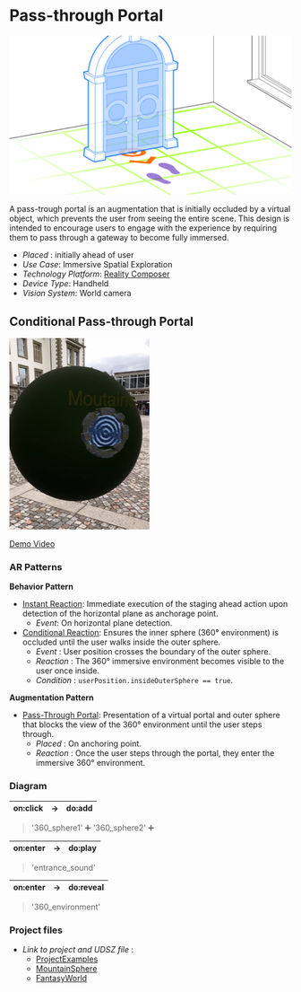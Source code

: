 # Pass-through Portal

![image](image/Pass-throughPortal.png)

A pass-trough portal is an augmentation that is initially occluded by a virtual object, which prevents the user from seeing the entire scene. This design is intended to encourage users to engage with the experience by requiring them to pass through a gateway to become fully immersed.

* *Placed* : initially ahead of user
* _Use Case_: Immersive Spatial Exploration
* _Technology Platform_: [Reality Composer](../README.md)
* _Device Type_: Handheld
* _Vision System_: World camera

## Conditional Pass-through Portal

<img src="image/Sphere.png" width="250"/>

[Demo Video](https://youtube.com/shorts/74fUENXLGZo?feature=share)

### AR Patterns

__Behavior Pattern__

* [Instant Reaction](https://github.com/ARpatterns/catalog/blob/main/behavioral-patterns/instant-reaction.md): Immediate execution of the staging ahead action upon detection of the horizontal plane as anchorage point.
  * _Event_: On horizontal plane detection.
* [Conditional Reaction](https://github.com/ARpatterns/catalog/blob/main/behavioral-patterns/conditional-reaction.md): Ensures the inner sphere (360° environment) is occluded until the user walks inside the outer sphere.
  * *Event* : User position crosses the boundary of the outer sphere.
  * *Reaction* : The 360° immersive environment becomes visible to the user once inside.
  * *Condition* : `userPosition.insideOuterSphere == true`.

**Augmentation Pattern**

* [Pass-Through Portal](https://github.com/ARpatterns/catalog/blob/main/augmentation-patterns/pass-through-portal.md): Presentation of a virtual portal and outer sphere that blocks the view of the 360° environment until the user steps through.
  * *Placed* : On anchoring point.
  * *Reaction* : Once the user steps through the portal, they enter the immersive 360° environment.

### Diagram

| on:click | → | do:add |
| -------: | -- | ------ |

> '360_sphere1' ➕
> '360_sphere2' ➕

| on:enter | → | do:play |
| -------: | -- | ------- |

> 'entrance_sound'

| on:enter | → | do:reveal |
| -------: | -- | --------- |

> '360_environment'

### Project files

* *Link to project and UDSZ file* :
  * [ProjectExamples](https://github.com/ARpatterns/AppleRealityComposer/tree/main/Pass-throughPortal/ProjectExamples)
  * [MountainSphere](https://sketchfab.com/3d-models/free-skybox-mountain-view-bf36a7600bcb4c3081aafc66197c2278#download)
  * [FantasyWorld](https://sketchfab.com/3d-models/environment-sphere-024bb8ba2eb542dfbda215ee8e83b194#download)
